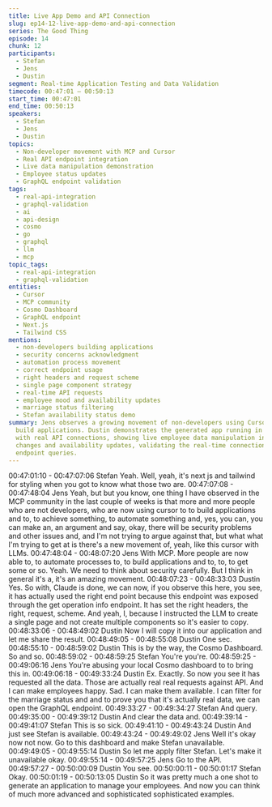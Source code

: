 ```yaml
---
title: Live App Demo and API Connection
slug: ep14-12-live-app-demo-and-api-connection
series: The Good Thing
episode: 14
chunk: 12
participants:
  - Stefan
  - Jens
  - Dustin
segment: Real-time Application Testing and Data Validation
timecode: 00:47:01 – 00:50:13
start_time: 00:47:01
end_time: 00:50:13
speakers:
  - Stefan
  - Jens
  - Dustin
topics:
  - Non-developer movement with MCP and Cursor
  - Real API endpoint integration
  - Live data manipulation demonstration
  - Employee status updates
  - GraphQL endpoint validation
tags:
  - real-api-integration
  - graphql-validation
  - ai
  - api-design
  - cosmo
  - go
  - graphql
  - llm
  - mcp
topic_tags:
  - real-api-integration
  - graphql-validation
entities:
  - Cursor
  - MCP community
  - Cosmo Dashboard
  - GraphQL endpoint
  - Next.js
  - Tailwind CSS
mentions:
  - non-developers building applications
  - security concerns acknowledgment
  - automation process movement
  - correct endpoint usage
  - right headers and request scheme
  - single page component strategy
  - real-time API requests
  - employee mood and availability updates
  - marriage status filtering
  - Stefan availability status demo
summary: Jens observes a growing movement of non-developers using Cursor and MCP to
  build applications. Dustin demonstrates the generated app running in Cosmo Dashboard
  with real API connections, showing live employee data manipulation including mood
  changes and availability updates, validating the real-time connection through GraphQL
  endpoint queries.
---
```


00:47:01:10 - 00:47:07:06
Stefan
Yeah. Well, yeah, it's next js and tailwind for styling when you got to know what those two are.
00:47:07:08 - 00:47:48:04
Jens
Yeah, but but you know, one thing I have observed in the MCP community in the last couple of
weeks is that more and more people who are not developers, who are now using cursor to to
build applications and to, to achieve something, to automate something and, yes, you can, you
can make an, an argument and say, okay, there will be security problems and other issues and,
and I'm not trying to argue against that, but what what I'm trying to get at is there's a new
movement of, yeah, like this cursor with LLMs.
00:47:48:04 - 00:48:07:20
Jens
With MCP. More people are now able to, to automate processes to, to build applications and to,
to, to get some or so. Yeah. We need to think about security carefully. But I think in general it's
a, it's an amazing movement.
00:48:07:23 - 00:48:33:03
Dustin
Yes. So with, Claude is done, we can now, if you observe this here, you see, it has actually used
the right end point because this endpoint was exposed through the get operation info endpoint.
It has set the right headers, the right, request, scheme. And yeah, I, because I instructed the
LLM to create a single page and not create multiple components so it's easier to copy.
00:48:33:06 - 00:48:49:02
Dustin
Now I will copy it into our application and let me share the result.
00:48:49:05 - 00:48:55:08
Dustin
One sec.
00:48:55:10 - 00:48:59:02
Dustin
This is by the way, the Cosmo Dashboard. So and so.
00:48:59:02 - 00:48:59:25
Stefan
You're you're.
00:48:59:25 - 00:49:06:16
Jens
You're abusing your local Cosmo dashboard to to bring this in.
00:49:06:18 - 00:49:33:24
Dustin
Ex. Exactly. So now you see it has requested all the data. Those are actually real real requests
against API. And I can make employees happy. Sad. I can make them available. I can filter for
the marriage status and and to prove you that it's actually real data, we can open the GraphQL
endpoint.
00:49:33:27 - 00:49:34:27
Stefan
And query.
00:49:35:00 - 00:49:39:12
Dustin
And clear the data and.
00:49:39:14 - 00:49:41:07
Stefan
This is so sick.
00:49:41:10 - 00:49:43:24
Dustin
And just see Stefan is available.
00:49:43:24 - 00:49:49:02
Jens
Well it's okay now not now. Go to this dashboard and make Stefan unavailable.
00:49:49:05 - 00:49:55:14
Dustin
So let me apply filter Stefan. Let's make it unavailable okay.
00:49:55:14 - 00:49:57:25
Jens
Go to the API.
00:49:57:27 - 00:50:00:09
Dustin
You see.
00:50:00:11 - 00:50:01:17
Stefan
Okay.
00:50:01:19 - 00:50:13:05
Dustin
So it was pretty much a one shot to generate an application to manage your employees. And
now you can think of much more advanced and sophisticated sophisticated examples.